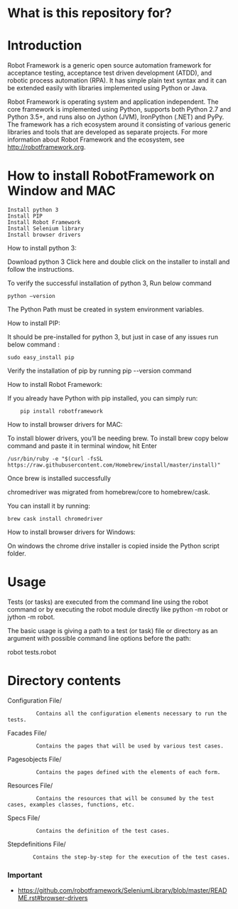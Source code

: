# What is this repository for?


# Introduction

Robot Framework is a generic open source automation framework for acceptance testing, acceptance test driven development (ATDD), and robotic process automation (RPA). It has simple plain text syntax and it can be extended easily with libraries implemented using Python or Java.

Robot Framework is operating system and application independent. The core framework is implemented using Python, supports both Python 2.7 and Python 3.5+, and runs also on Jython (JVM), IronPython (.NET) and PyPy. The framework has a rich ecosystem around it consisting of various generic libraries and tools that are developed as separate projects. For more information about Robot Framework and the ecosystem, see http://robotframework.org.

# How to install RobotFramework on Window and MAC

    Install python 3
    Install PIP
    Install Robot Framework
    Install Selenium library
    Install browser drivers
    
How to install python 3:

 Download python 3 Click here and double click on the installer to install and follow the instructions.

 To verify the successful installation of python 3, Run below command

    python —version
    
 The Python Path must be created in system environment variables.  

How to install PIP:

  It should be pre-installed for python 3, but just in case of any issues run below command :

    sudo easy_install pip
  
  Verify the installation of pip by running pip --version command

How to install Robot Framework:

   If you already have Python with pip installed, you can simply run:

        pip install robotframework
        
How to install browser drivers for MAC:

  To install blower drivers, you’ll be needing brew. To install brew copy below command and paste it in terminal window, hit Enter

    /usr/bin/ruby -e "$(curl -fsSL 
    https://raw.githubusercontent.com/Homebrew/install/master/install)"

  Once brew is installed successfully

  chromedriver was migrated from homebrew/core to homebrew/cask.

  You can install it by running:

    brew cask install chromedriver

  How to install browser drivers for Windows:
  
  On windows the chrome drive installer is copied inside the Python script folder. 
  
# Usage

Tests (or tasks) are executed from the command line using the robot command or by executing the robot module directly like python -m robot or jython -m robot.

The basic usage is giving a path to a test (or task) file or directory as an argument with possible command line options before the path:

robot tests.robot

# Directory contents

   Configuration File/
   
             Contains all the configuration elements necessary to run the tests.
             
   Facades File/
   
             Contains the pages that will be used by various test cases.
             
   Pagesobjects File/
   
             Contains the pages defined with the elements of each form.
             
   Resources File/
   
             Contains the resources that will be consumed by the test cases, examples classes, functions, etc.
             
   Specs File/
   
             Contains the definition of the test cases.
             
   Stepdefinitions File/
   
            Contains the step-by-step for the execution of the test cases.
            
             

### Important ###

* https://github.com/robotframework/SeleniumLibrary/blob/master/README.rst#browser-drivers

